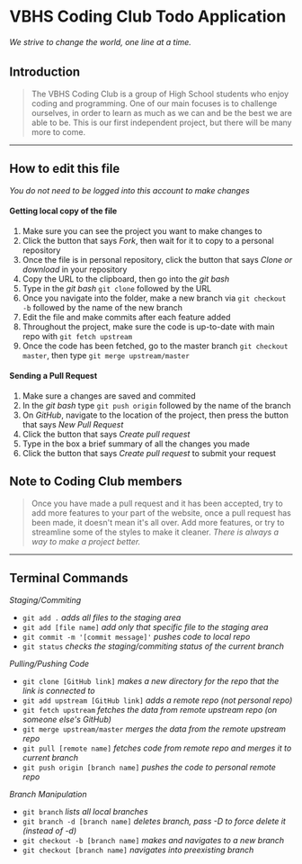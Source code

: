 
# VBHS Coding Club Todo Application

###### We strive to change the world, one line at a time.

## Introduction
> The VBHS Coding Club is a group of High School students who enjoy coding and programming. One of our main
> focuses is to challenge ourselves, in order to learn as much as we can and be the best we are able to be.
> This is our first independent project, but there will be many more to come.

---
## How to edit this file
  *You do not need to be logged into this account to make changes*
  #### Getting local copy of the file
  1. Make sure you can see the project you want to make changes to
  2. Click the button that says *Fork*, then wait for it to copy to a personal repository
  3. Once the file is in personal repository, click the button that says *Clone or download* in your repository
  4. Copy the URL to the clipboard, then go into the *git bash*
  5. Type in the *git bash* `git clone` followed by the URL
  6. Once you navigate into the folder, make a new branch via `git checkout -b` followed by the name of the new branch
  7. Edit the file and make commits after each feature added
  8. Throughout the project, make sure the code is up-to-date with main repo with `git fetch upstream`
  9. Once the code has been fetched, go to the master branch `git checkout master`, then type `git merge upstream/master`

  #### Sending a Pull Request
  1. Make sure a changes are saved and commited
  2. In the *git bash* type `git push origin` followed by the name of the branch
  3. On *GitHub*, navigate to the location of the project, then press the button that says *New Pull Request*
  4. Click the button that says *Create pull request*
  4. Type in the box a brief summary of all the changes you made
  6. Click the button that says *Create pull request* to submit your request

## Note to Coding Club members
   > Once you have made a pull request and it has been accepted, try to add more features to your part of the website,
   > once a pull request has been made, it doesn't mean it's all over. Add more features, or try to streamline some of
   > the styles to make it cleaner. *There is always a way to make a project better.*
---
## Terminal Commands

  *Staging/Commiting*
  - `git add .` *adds all files to the staging area*
  - `git add [file name]` *add only that specific file to the staging area*
  - `git commit -m '[commit message]'` *pushes code to local repo*
  - `git status` *checks the staging/commiting status of the current branch*
  
  *Pulling/Pushing Code*
  - `git clone [GitHub link]` *makes a new directory for the repo that the link is connected to*
  - `git add upstream [GitHub link]` *adds a remote repo (not personal repo)*
  - `git fetch upstream` *fetches the data from remote upstream repo (on someone else's GitHub)*
  - `git merge upstream/master` *merges the data from the remote upstream repo*
  - `git pull [remote name]` *fetches code from remote repo and merges it to current branch*
  - `git push origin [branch name]` *pushes the code to personal remote repo*
  
  *Branch Manipulation*
  - `git branch` *lists all local branches*
  - `git branch -d [branch name]` *deletes branch, pass -D to force delete it (instead of -d)*
  - `git checkout -b [branch name]` *makes and navigates to a new branch*
  - `git checkout [branch name]` *navigates into preexisting branch*
